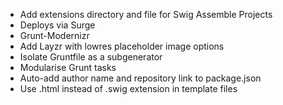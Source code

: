 - Add extensions directory and file for Swig Assemble Projects
- Deploys via Surge
- Grunt-Modernizr
- Add Layzr with lowres placeholder image options
- Isolate Gruntfile as a subgenerator
- Modularise Grunt tasks
- Auto-add author name and repository link to package.json
- Use .html instead of .swig extension in template files